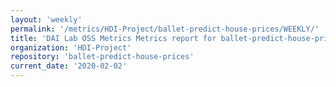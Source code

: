 ```yaml
---
layout: 'weekly'
permalink: '/metrics/HDI-Project/ballet-predict-house-prices/WEEKLY/'
title: 'DAI Lab OSS Metrics Metrics report for ballet-predict-house-prices | WEEKLY-REPORT-2020-02-02'
organization: 'HDI-Project'
repository: 'ballet-predict-house-prices'
current_date: '2020-02-02'
---
```

